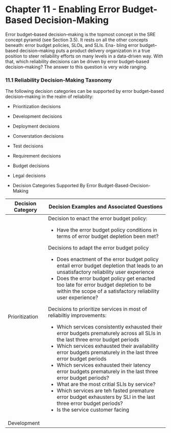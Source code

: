 # Chapter 11 - Enabling Error Budget-Based Decision-Making
Error budget–based decision–making is the topmost concept in the SRE concept pyramid (see Section 3.5). It rests on all the other concepts beneath: error budget policies, SLOs, and SLIs. Ena- bling error budget–based decision–making puts a product delivery organization in a true position to steer reliability efforts on many levels in a data-driven way. With that, which reliability decisions can be driven by error budget–based decision–making? The answer to this question is very wide ranging. 

### 11.1 Reliability Decision-Making Taxonomy 
The following decision categories can be supported by error budget–based decision–making in the realm of reliability:

- Prioritization decisions
- Development decisions
- Deployment decisions 
- Converstation decisions
- Test decisions
- Requirement decisions
- Budget decisions
- Legal decisions 

- Decision Categories Supported By Error Budget-Based-Decision-Making

| Decision Category | Decision Examples and Associated Questions | 
|----|----|
| Prioritization | Decision to enact the error budget policy: <ul><li> Have the error budget policy conditions in terms of error budget depletion been met?</li></ul>Decisions to adapt the error budget policy<ul><li>Does enactment of the error budget policy entail error budget depletion that leads to an unsatisfactory reliability user experience</li><li>Does the error budget policy get enacted too late for error budget depletion to be within the scope of a satisfactory reliability user experience?</li></ul>Decisions to prioritize services in most of reliabiltiy improvements:<ul><li>Which services consistently exhausted their error budgets prematurely across all SLIs in the last three error budget periods</li><li>Which services exhausted their availability error budgets prematurely in the last three error budget periods</li><li>Which services exhausted their latency error budgets prematurely in the last three error budget periods?</li><li>What are the most critial SLIs by service?</li><li>Which services are teh fasted premature error budget exhausters by SLI in the last three error budget periods?</li><li>Is the service customer facing</li></ul> |
| Development | |
